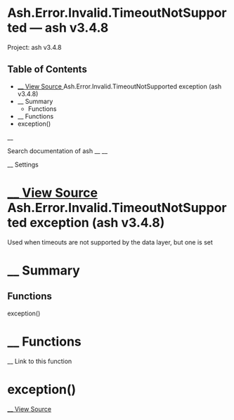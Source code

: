# Ash.Error.Invalid.TimeoutNotSupported — ash v3.4.8

Project: ash v3.4.8

## Table of Contents

- [ __ View Source ](external_link) Ash.Error.Invalid.TimeoutNotSupported exception (ash v3.4.8)
- __ Summary
  - Functions
- __ Functions
- exception()

__

Search documentation of ash __ __

__ Settings

#  [ __ View Source ](external_link) Ash.Error.Invalid.TimeoutNotSupported exception (ash v3.4.8)

Used when timeouts are not supported by the data layer, but one is set

#  __ Summary

##  Functions

exception()

#  __ Functions

__ Link to this function

# exception()

[ __ View Source ](external_link)
